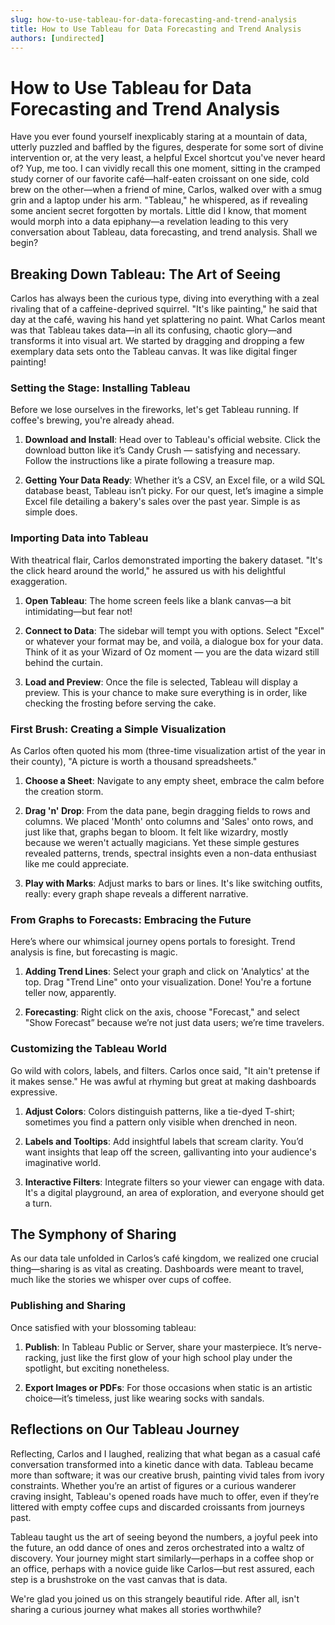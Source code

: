 ```yaml
---
slug: how-to-use-tableau-for-data-forecasting-and-trend-analysis
title: How to Use Tableau for Data Forecasting and Trend Analysis
authors: [undirected]
---
```



# How to Use Tableau for Data Forecasting and Trend Analysis

Have you ever found yourself inexplicably staring at a mountain of data, utterly puzzled and baffled by the figures, desperate for some sort of divine intervention or, at the very least, a helpful Excel shortcut you've never heard of? Yup, me too. I can vividly recall this one moment, sitting in the cramped study corner of our favorite café—half-eaten croissant on one side, cold brew on the other—when a friend of mine, Carlos, walked over with a smug grin and a laptop under his arm. "Tableau," he whispered, as if revealing some ancient secret forgotten by mortals. Little did I know, that moment would morph into a data epiphany—a revelation leading to this very conversation about Tableau, data forecasting, and trend analysis. Shall we begin?

## Breaking Down Tableau: The Art of Seeing

Carlos has always been the curious type, diving into everything with a zeal rivaling that of a caffeine-deprived squirrel. "It's like painting," he said that day at the café, waving his hand yet splattering no paint. What Carlos meant was that Tableau takes data—in all its confusing, chaotic glory—and transforms it into visual art. We started by dragging and dropping a few exemplary data sets onto the Tableau canvas. It was like digital finger painting!

### Setting the Stage: Installing Tableau

Before we lose ourselves in the fireworks, let's get Tableau running. If coffee's brewing, you're already ahead.

1. **Download and Install**: Head over to Tableau's official website. Click the download button like it’s Candy Crush ― satisfying and necessary. Follow the instructions like a pirate following a treasure map.
   
2. **Getting Your Data Ready**: Whether it’s a CSV, an Excel file, or a wild SQL database beast, Tableau isn’t picky. For our quest, let’s imagine a simple Excel file detailing a bakery's sales over the past year. Simple is as simple does.

### Importing Data into Tableau

With theatrical flair, Carlos demonstrated importing the bakery dataset. "It's the click heard around the world," he assured us with his delightful exaggeration.

1. **Open Tableau**: The home screen feels like a blank canvas—a bit intimidating—but fear not!

2. **Connect to Data**: The sidebar will tempt you with options. Select "Excel" or whatever your format may be, and voilà, a dialogue box for your data. Think of it as your Wizard of Oz moment ― you are the data wizard still behind the curtain.

3. **Load and Preview**: Once the file is selected, Tableau will display a preview. This is your chance to make sure everything is in order, like checking the frosting before serving the cake.

### First Brush: Creating a Simple Visualization

As Carlos often quoted his mom (three-time visualization artist of the year in their county), "A picture is worth a thousand spreadsheets."

1. **Choose a Sheet**: Navigate to any empty sheet, embrace the calm before the creation storm.

2. **Drag 'n' Drop**: From the data pane, begin dragging fields to rows and columns. We placed 'Month' onto columns and 'Sales' onto rows, and just like that, graphs began to bloom. It felt like wizardry, mostly because we weren't actually magicians. Yet these simple gestures revealed patterns, trends, spectral insights even a non-data enthusiast like me could appreciate.

3. **Play with Marks**: Adjust marks to bars or lines. It's like switching outfits, really: every graph shape reveals a different narrative.

### From Graphs to Forecasts: Embracing the Future

Here’s where our whimsical journey opens portals to foresight. Trend analysis is fine, but forecasting is magic.

1. **Adding Trend Lines**: Select your graph and click on 'Analytics' at the top. Drag "Trend Line" onto your visualization. Done! You're a fortune teller now, apparently.

2. **Forecasting**: Right click on the axis, choose "Forecast," and select "Show Forecast” because we’re not just data users; we’re time travelers.

### Customizing the Tableau World

Go wild with colors, labels, and filters. Carlos once said, "It ain't pretense if it makes sense." He was awful at rhyming but great at making dashboards expressive.

1. **Adjust Colors**: Colors distinguish patterns, like a tie-dyed T-shirt; sometimes you find a pattern only visible when drenched in neon.

2. **Labels and Tooltips**: Add insightful labels that scream clarity. You’d want insights that leap off the screen, gallivanting into your audience's imaginative world.

3. **Interactive Filters**: Integrate filters so your viewer can engage with data. It's a digital playground, an area of exploration, and everyone should get a turn.

## The Symphony of Sharing

As our data tale unfolded in Carlos’s café kingdom, we realized one crucial thing—sharing is as vital as creating. Dashboards were meant to travel, much like the stories we whisper over cups of coffee.

### Publishing and Sharing

Once satisfied with your blossoming tableau:

1. **Publish**: In Tableau Public or Server, share your masterpiece. It’s nerve-racking, just like the first glow of your high school play under the spotlight, but exciting nonetheless.

2. **Export Images or PDFs**: For those occasions when static is an artistic choice—it’s timeless, just like wearing socks with sandals.

## Reflections on Our Tableau Journey

Reflecting, Carlos and I laughed, realizing that what began as a casual café conversation transformed into a kinetic dance with data. Tableau became more than software; it was our creative brush, painting vivid tales from ivory constraints. Whether you’re an artist of figures or a curious wanderer craving insight, Tableau's opened roads have much to offer, even if they’re littered with empty coffee cups and discarded croissants from journeys past.

Tableau taught us the art of seeing beyond the numbers, a joyful peek into the future, an odd dance of ones and zeros orchestrated into a waltz of discovery. Your journey might start similarly—perhaps in a coffee shop or an office, perhaps with a novice guide like Carlos—but rest assured, each step is a brushstroke on the vast canvas that is data.

We're glad you joined us on this strangely beautiful ride. After all, isn't sharing a curious journey what makes all stories worthwhile?